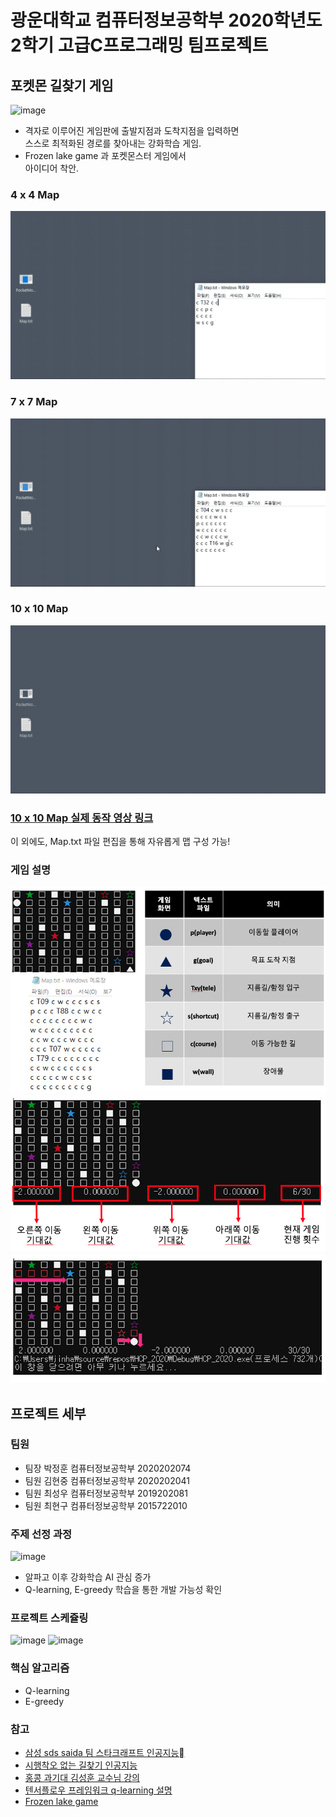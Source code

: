# 광운대학교 컴퓨터정보공학부 2020학년도 2학기 고급C프로그래밍 팀프로젝트
## 포켓몬 길찾기 게임
![image](https://user-images.githubusercontent.com/37354145/95642672-fd189500-0ae4-11eb-960d-35753b44e278.png)

- 격자로 이루어진 게임판에 출발지점과 도착지점을 입력하면  
스스로 최적화된 경로를 찾아내는 강화학습 게임.
- Frozen lake game 과 포켓몬스터 게임에서  
아이디어 착안.
### 4 x 4 Map
![image](/동작영상/44_45.gif)

### 7 x 7 Map
![image](/동작영상/77_45.gif)

### 10 x 10 Map
![image](/동작영상/1010_45.gif)

### [10 x 10 Map 실제 동작 영상 링크](https://youtu.be/ZSPgoS3yVrI)

이 외에도, Map.txt 파일 편집을 통해 자유롭게 맵 구성 가능!

### 게임 설명
![image](/동작영상/before_game.png)
![image](/동작영상/in_game.png)
![image](/동작영상/after_game.png)

## 프로젝트 세부
### 팀원
- 팀장 박정훈 컴퓨터정보공학부 2020202074
- 팀원 김현중 컴퓨터정보공학부 2020202041
- 팀원 최성우 컴퓨터정보공학부 2019202081
- 팀원 최현구 컴퓨터정보공학부 2015722010

### 주제 선정 과정
![image](https://user-images.githubusercontent.com/37354145/95642716-394bf580-0ae5-11eb-8b0f-3c958580a82c.png)

- 알파고 이후 강화학습 AI 관심 증가
- Q-learning, E-greedy 학습을 통한 개발 가능성 확인

### 프로젝트 스케쥴링
![image](https://user-images.githubusercontent.com/37354145/95642792-c8590d80-0ae5-11eb-8a27-977fb1ae7614.png)
![image](https://user-images.githubusercontent.com/37354145/95642797-d0b14880-0ae5-11eb-96f9-0d538946b2fe.png)


### 핵심 알고리즘
- Q-learning
- E-greedy

### 참고
- [삼성 sds saida 팀 스타크래프트 인공지능](http://m.hani.co.kr/arti/economy/it/870696.html#cb)
- [시행착오 없는 길찾기 인공지능](http://m.hani.co.kr/arti/science/future/926150.html)
- [홍콩 과기대 김성훈 교수님 강의](https://hunkim.github.io/ml/)
- [텐서플로우 프레임워크 q-learning 설명](https://www.tensorflow.org/agents/tutorials/0_intro_rl)
- [Frozen lake game](https://colab.research.google.com/github/simoninithomas/Deep_reinforcement_learning_Course/blob/master/Q_Learning_with_FrozenLakev2.ipynb)